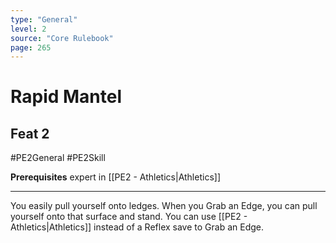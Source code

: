 ```yaml
---
type: "General"
level: 2
source: "Core Rulebook"
page: 265
---
```

# Rapid Mantel
## Feat 2
#PE2General #PE2Skill 

**Prerequisites** expert in [[PE2 - Athletics|Athletics]]

---
You easily pull yourself onto ledges. When you Grab an Edge, you can pull yourself onto that surface and stand. You can use [[PE2 - Athletics|Athletics]] instead of a Reflex save to Grab an Edge.